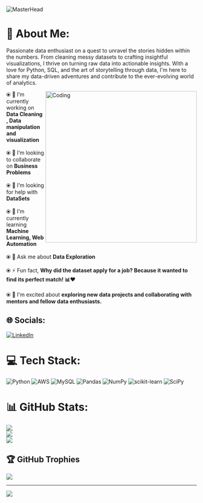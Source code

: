 ![MasterHead](https://miro.medium.com/v2/resize:fit:4000/1*pQ79DA_i5t1D36gsLPO1_A.gif)

# 💫 About Me:


Passionate data enthusiast on a quest to unravel the stories hidden within the numbers. From cleaning messy datasets to crafting insightful visualizations, I thrive on turning raw data into actionable insights. With a love for Python, SQL, and the art of storytelling through data, I'm here to share my data-driven adventures and contribute to the ever-evolving world of analytics.

<img align="right" alt="Coding" width="400" src="https://media0.giphy.com/media/v1.Y2lkPTc5MGI3NjExanoxYnN6enI4ZjkydnIwcG5wdWc5ZDJxamtoejQ3cnN1dHA5Ym51bCZlcD12MV9pbnRlcm5hbF9naWZfYnlfaWQmY3Q9Zw/xUA7bdpLxQhsSQdyog/giphy.gif">

⦿ 🔭 I’m currently working on **Data Cleaning , Data manipulation and visualization**<br><br>⦿ 👯 I’m looking to collaborate on **Business Problems**<br><br>⦿ 🤝 I’m looking for help with **DataSets**<br><br>⦿ 🌱 I’m currently learning **Machine Learning, Web Automation**<br><br>⦿ 💬 Ask me about **Data Exploration**<br><br>⦿ ⚡ Fun fact, **Why did the dataset apply for a job? 
Because it wanted to find its perfect match! 📊❤️**<br><br>⦿ 🧠 I'm excited about **exploring new data projects and collaborating with mentors and fellow data enthusiasts.**


## 🌐 Socials:
[![LinkedIn](https://img.shields.io/badge/LinkedIn-%230077B5.svg?logo=linkedin&logoColor=white)](https://linkedin.com/in/prakash-khatri-b082901a6) 

# 💻 Tech Stack:
![Python](https://img.shields.io/badge/python-3670A0?style=plastic&logo=python&logoColor=ffdd54) ![AWS](https://img.shields.io/badge/AWS-%23FF9900.svg?style=plastic&logo=amazon-aws&logoColor=white) ![MySQL](https://img.shields.io/badge/mysql-%2300f.svg?style=plastic&logo=mysql&logoColor=white) ![Pandas](https://img.shields.io/badge/pandas-%23150458.svg?style=plastic&logo=pandas&logoColor=white) ![NumPy](https://img.shields.io/badge/numpy-%23013243.svg?style=plastic&logo=numpy&logoColor=white) ![scikit-learn](https://img.shields.io/badge/scikit--learn-%23F7931E.svg?style=plastic&logo=scikit-learn&logoColor=white) ![SciPy](https://img.shields.io/badge/SciPy-%230C55A5.svg?style=plastic&logo=scipy&logoColor=%white)
# 📊 GitHub Stats:
![](https://github-readme-stats.vercel.app/api?username=Prakash-Khatri&theme=radical&hide_border=false&include_all_commits=false&count_private=false)<br/>
![](https://github-readme-streak-stats.herokuapp.com/?user=Prakash-Khatri&theme=radical&hide_border=false)<br/>
![](https://github-readme-stats.vercel.app/api/top-langs/?username=Prakash-Khatri&theme=radical&hide_border=false&include_all_commits=false&count_private=false&layout=compact)

## 🏆 GitHub Trophies
![](https://github-profile-trophy.vercel.app/?username=Prakash-Khatri&theme=dracula&no-frame=false&no-bg=false&margin-w=4)

---
[![](https://visitcount.itsvg.in/api?id=Prakash-Khatri&icon=5&color=0)](https://visitcount.itsvg.in)


